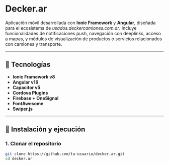 # Decker.ar

Aplicación móvil desarrollada con **Ionic Framework** y **Angular**, diseñada para el ecosistema de *usados.deckercamiones.com.ar*. Incluye funcionalidades de notificaciones push, navegación con deeplinks, acceso a mapas, y módulos de visualización de productos o servicios relacionados con camiones y transporte.

---

## 📱 Tecnologías

- **Ionic Framework v8**
- **Angular v16**
- **Capacitor v5**
- **Cordova Plugins**
- **Firebase + OneSignal**
- **FontAwesome**
- **Swiper.js**

---

## 🚀 Instalación y ejecución

### 1. Clonar el repositorio

```bash
git clone https://github.com/tu-usuario/decker.ar.git
cd decker.ar
